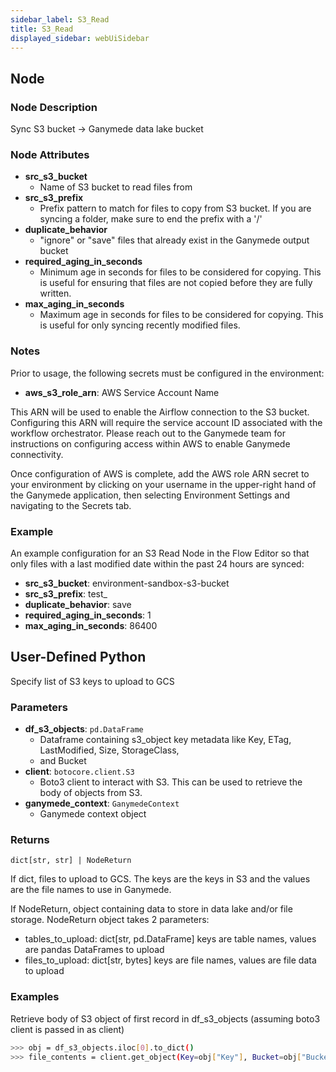```yaml
---
sidebar_label: S3_Read
title: S3_Read
displayed_sidebar: webUiSidebar
---
```


## Node

### Node Description

Sync S3 bucket -\> Ganymede data lake bucket

### Node Attributes

- **src_s3_bucket**
  - Name of S3 bucket to read files from
- **src_s3_prefix**
  - Prefix pattern to match for files to copy from S3 bucket.  If you are syncing a folder, make sure to end the prefix with a '/'
- **duplicate_behavior**
  - "ignore" or "save" files that already exist in the Ganymede output bucket
- **required_aging_in_seconds**
  - Minimum age in seconds for files to be considered for copying.  This is useful for ensuring that files are not copied before they are fully written.
- **max_aging_in_seconds**
  - Maximum age in seconds for files to be considered for copying.  This is useful for only syncing recently modified files.

### Notes

Prior to usage, the following secrets must be configured in the environment:
- **aws_s3_role_arn**: AWS Service Account Name

This ARN will be used to enable the Airflow connection to the S3 bucket. Configuring this ARN
will require the service account ID associated with the workflow orchestrator.  Please reach
out to the Ganymede team for instructions on configuring access within AWS to enable Ganymede
connectivity.

Once configuration of AWS is complete, add the AWS role ARN secret to your environment by clicking
on your username in the upper-right hand of the Ganymede application, then selecting Environment
Settings and navigating to the Secrets tab.

### Example

An example configuration for an S3 Read Node in the Flow Editor so that only files with a last modified date within the past 24 hours are synced:

- **src_s3_bucket**: environment-sandbox-s3-bucket
- **src_s3_prefix**: test_
- **duplicate_behavior**: save
- **required_aging_in_seconds**: 1
- **max_aging_in_seconds**: 86400

## User-Defined Python

Specify list of S3 keys to upload to GCS

### Parameters

- **df_s3_objects**: `pd.DataFrame`
  - Dataframe containing s3_object key metadata like Key, ETag, LastModified, Size, StorageClass,
  - and Bucket
- **client**: `botocore.client.S3`
  - Boto3 client to interact with S3.  This can be used to retrieve the body of objects from S3.
- **ganymede_context**: `GanymedeContext`
  - Ganymede context object

### Returns

`dict[str, str] | NodeReturn`

If dict, files to upload to GCS.  The keys are the keys in S3 and the values
are the file names to use in Ganymede.

If NodeReturn, object containing data to store in data lake and/or file storage.
NodeReturn object takes 2 parameters:

- tables_to_upload: dict[str, pd.DataFrame]
    keys are table names, values are pandas DataFrames to upload
- files_to_upload: dict[str, bytes]
    keys are file names, values are file data to upload

### Examples

Retrieve body of S3 object of first record in df_s3_objects (assuming boto3 client is passed in as client)

```bash
>>> obj = df_s3_objects.iloc[0].to_dict()
>>> file_contents = client.get_object(Key=obj["Key"], Bucket=obj["Bucket"])['Body'].read()
```